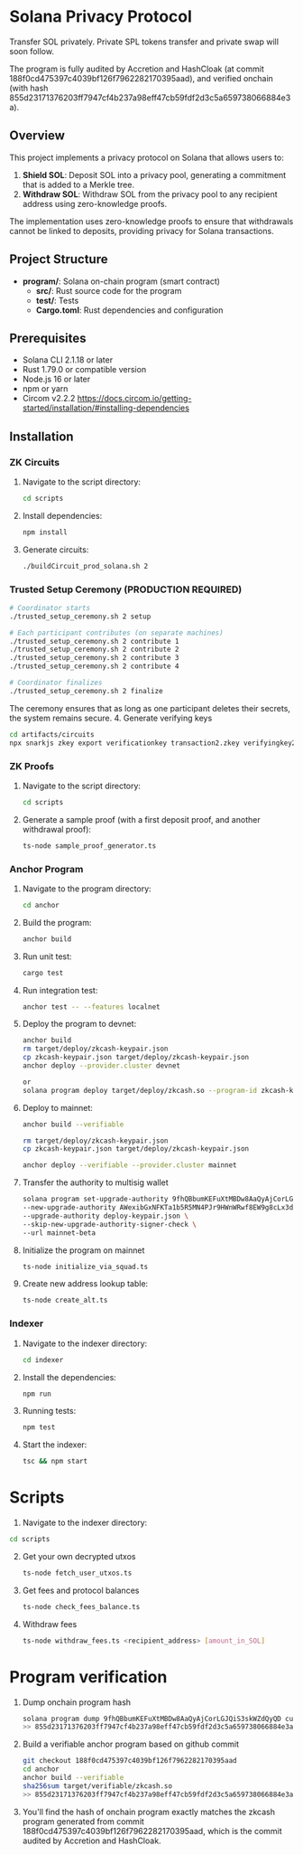 # Solana Privacy Protocol

Transfer SOL privately. Private SPL tokens transfer and private swap will soon follow.

The program is fully audited by Accretion and HashCloak (at commit 188f0cd475397c4039bf126f7962282170395aad), and verified onchain (with hash 855d23171376203ff7947cf4b237a98eff47cb59fdf2d3c5a659738066884e3a).

## Overview

This project implements a privacy protocol on Solana that allows users to:

1. **Shield SOL**: Deposit SOL into a privacy pool, generating a commitment that is added to a Merkle tree.
2. **Withdraw SOL**: Withdraw SOL from the privacy pool to any recipient address using zero-knowledge proofs.

The implementation uses zero-knowledge proofs to ensure that withdrawals cannot be linked to deposits, providing privacy for Solana transactions.

## Project Structure

- **program/**: Solana on-chain program (smart contract)
  - **src/**: Rust source code for the program
  - **test/**: Tests
  - **Cargo.toml**: Rust dependencies and configuration

## Prerequisites

- Solana CLI 2.1.18 or later
- Rust 1.79.0 or compatible version
- Node.js 16 or later
- npm or yarn
- Circom v2.2.2 https://docs.circom.io/getting-started/installation/#installing-dependencies

## Installation

### ZK Circuits
1. Navigate to the script directory:
   ```bash
   cd scripts
   ```
2. Install dependencies:
   ```bash
   npm install
   ```
3. Generate circuits:
   ```bash
   ./buildCircuit_prod_solana.sh 2
   ```

### Trusted Setup Ceremony (PRODUCTION REQUIRED)
   ```bash
   # Coordinator starts
   ./trusted_setup_ceremony.sh 2 setup
   
   # Each participant contributes (on separate machines)
   ./trusted_setup_ceremony.sh 2 contribute 1
   ./trusted_setup_ceremony.sh 2 contribute 2  
   ./trusted_setup_ceremony.sh 2 contribute 3
   ./trusted_setup_ceremony.sh 2 contribute 4
   
   # Coordinator finalizes
   ./trusted_setup_ceremony.sh 2 finalize
   ```

The ceremony ensures that as long as one participant deletes their secrets, the system remains secure.
4. Generate verifying keys
   ```bash
   cd artifacts/circuits
   npx snarkjs zkey export verificationkey transaction2.zkey verifyingkey2.json
   ```
### ZK Proofs
1. Navigate to the script directory:
   ```bash
   cd scripts
   ```
2. Generate a sample proof (with a first deposit proof, and another withdrawal proof):
   ```bash
   ts-node sample_proof_generator.ts
   ```

### Anchor Program
1. Navigate to the program directory:
   ```bash
   cd anchor
   ```

2. Build the program:
   ```bash
   anchor build
   ```

3. Run unit test:
   ```bash
   cargo test
   ```

4. Run integration test:
   ```bash
   anchor test -- --features localnet
   ```

5. Deploy the program to devnet:
   ```bash
   anchor build
   rm target/deploy/zkcash-keypair.json
   cp zkcash-keypair.json target/deploy/zkcash-keypair.json
   anchor deploy --provider.cluster devnet

   or
   solana program deploy target/deploy/zkcash.so --program-id zkcash-keypair.json --upgrade-authority ./deploy-keypair.json
   ```

6. Deploy to mainnet:
   ```bash
   anchor build --verifiable

   rm target/deploy/zkcash-keypair.json
   cp zkcash-keypair.json target/deploy/zkcash-keypair.json 

   anchor deploy --verifiable --provider.cluster mainnet
   ```

7. Transfer the authority to multisig wallet
   ```bash
   solana program set-upgrade-authority 9fhQBbumKEFuXtMBDw8AaQyAjCorLGJQiS3skWZdQyQD \
   --new-upgrade-authority AWexibGxNFKTa1b5R5MN4PJr9HWnWRwf8EW9g8cLx3dM \
   --upgrade-authority deploy-keypair.json \
   --skip-new-upgrade-authority-signer-check \
   --url mainnet-beta
   ```

8. Initialize the program on mainnet
   ```bash
   ts-node initialize_via_squad.ts
   ```

9. Create new address lookup table:
   ```bash
   ts-node create_alt.ts
   ```

### Indexer
1. Navigate to the indexer directory:
   ```bash
   cd indexer
   ```

2. Install the dependencies:
   ```bash
   npm run
   ```

3. Running tests:
   ```bash
   npm test
   ```

4. Start the indexer:
   ```bash
   tsc && npm start
   ```

# Scripts
1.  Navigate to the indexer directory:
   ```bash
   cd scripts
   ```

2. Get your own decrypted utxos
   ```bash
   ts-node fetch_user_utxos.ts
   ```

3. Get fees and protocol balances
   ```bash
   ts-node check_fees_balance.ts
   ```

4. Withdraw fees
   ```bash
   ts-node withdraw_fees.ts <recipient_address> [amount_in_SOL]
   ```

# Program verification
1. Dump onchain program hash
   ```bash
   solana program dump 9fhQBbumKEFuXtMBDw8AaQyAjCorLGJQiS3skWZdQyQD current_program.so --url mainnet-beta && sha256sum current_program.so
   >> 855d23171376203ff7947cf4b237a98eff47cb59fdf2d3c5a659738066884e3a  current_program.so
   ```
2. Build a verifiable anchor program based on github commit
   ```bash
   git checkout 188f0cd475397c4039bf126f7962282170395aad
   cd anchor
   anchor build --verifiable
   sha256sum target/verifiable/zkcash.so
   >> 855d23171376203ff7947cf4b237a98eff47cb59fdf2d3c5a659738066884e3a  target/verifiable/zkcash.so
   ```

3. You'll find the hash of onchain program exactly matches the zkcash program generated from commit 188f0cd475397c4039bf126f7962282170395aad, which is the commit audited by Accretion and HashCloak.